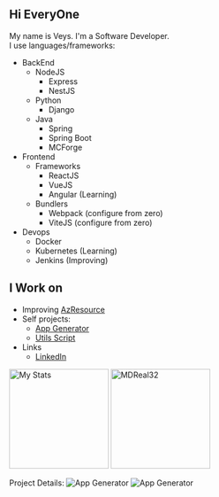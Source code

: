 ## Hi EveryOne

My name is Veys. I'm a Software Developer.  
I use languages/frameworks:
- BackEnd
  * NodeJS
    * Express
    * NestJS
  * Python
    * Django
  * Java
    * Spring
    * Spring Boot
    * MCForge
- Frontend
  * Frameworks
    * ReactJS
    * VueJS
    * Angular (Learning)
  * Bundlers
    * Webpack (configure from zero)
    * ViteJS (configure from zero)
- Devops
  * Docker
  * Kubernetes (Learning)
  * Jenkins (Improving)

## I Work on

- Improving [AzResource](https://github.com/nurlan-aliyev/azresource)
- Self projects:
  * [App Generator](https://github.com/MDReal32/app-generator/)
  * [Utils Script](https://github.com/MDReal32/utils)
- Links
  * [LinkedIn](https://www.linkedin.com/in/mdreal32/)

<p>
  <img 
    height="180em"
    src="https://github-readme-stats.vercel.app/api?username=MDReal32&show_icons=true&locale=en&theme=onedark&include_all_commits=true&count_private=true"
    alt="My Stats"
  />
  <img
    height="180em"
    src="https://github-readme-stats.vercel.app/api/top-langs?username=MDReal32&show_icons=true&locale=en&theme=onedark"
    alt="MDReal32"
  />
</p>

<p>
Project Details:
<img
  src="https://github-readme-stats.vercel.app/api/pin/?username=MDReal32&repo=app-generator&theme=onedark"
  alt="App Generator"
/>
<img
  src="https://github-readme-stats.vercel.app/api/pin/?username=MDReal32&repo=utils&theme=onedark"
  alt="App Generator"
/>
</p>
